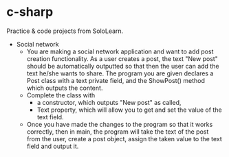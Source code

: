 # c-sharp
Practice &amp; code projects from SoloLearn.

* Social network
  * You are making a social network application and want to add post creation functionality. As a user creates a post, the text "New post" should be automatically outputted so that then the user can add the text he/she wants to share. The program you are given declares a Post class with a text private field, and the ShowPost() method which outputs the content.
  * Complete the class with
    * a constructor, which outputs "New post" as called,
    * Text property, which will allow you to get and set the value of the text field.
  * Once you have made the changes to the program so that it works correctly, then in main, the program will take the text of the post from the user, create a post object, assign the taken value to the text field and output it.

